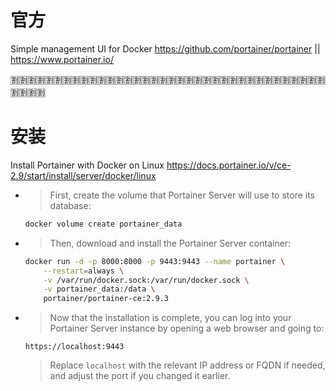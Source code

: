 
# 官方

Simple management UI for Docker https://github.com/portainer/portainer || https://www.portainer.io/

:u5272::u5272::u5272::u5272::u5272::u5272::u5272::u5272::u5272::u5272::u5272::u5272::u5272::u5272::u5272::u5272::u5272::u5272::u5272::u5272::u5272::u5272::u5272::u5272::u5272::u5272::u5272::u5272::u5272::u5272::u5272::u5272::u5272::u5272::u5272::u5272::u5272::u5272::u5272::u5272:

# 安装

Install Portainer with Docker on Linux https://docs.portainer.io/v/ce-2.9/start/install/server/docker/linux
- > First, create the volume that Portainer Server will use to store its database:
  ```sh
  docker volume create portainer_data
  ```
- > Then, download and install the Portainer Server container:
  ```sh
  docker run -d -p 8000:8000 -p 9443:9443 --name portainer \
      --restart=always \
      -v /var/run/docker.sock:/var/run/docker.sock \
      -v portainer_data:/data \
      portainer/portainer-ce:2.9.3
  ```
- > Now that the installation is complete, you can log into your Portainer Server instance by opening a web browser and going to:
  ```console
  https://localhost:9443
  ```
  > Replace `localhost` with the relevant IP address or FQDN if needed, and adjust the port if you changed it earlier.
